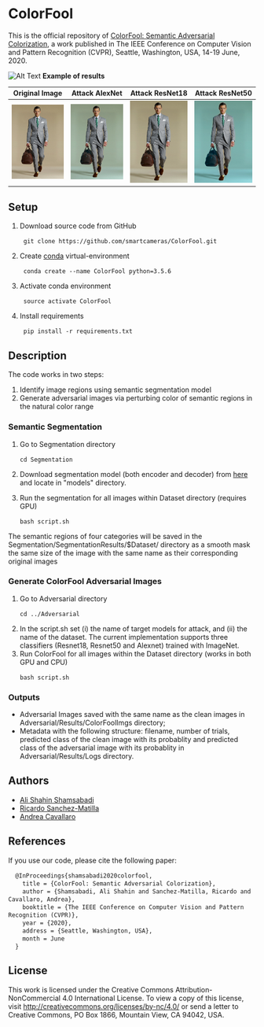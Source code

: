 # ColorFool

This is the official repository of [ColorFool: Semantic Adversarial Colorization](https://arxiv.org/pdf/1911.10891.pdf), a work published in The IEEE Conference on Computer Vision and Pattern Recognition (CVPR), Seattle, Washington, USA, 14-19 June, 2020.<br>

![Alt Text](ColorFool.gif)
<b>Example of results</b>

| Original Image | Attack AlexNet | Attack ResNet18 | Attack ResNet50 |
|---|---|---|---|
| ![Original Image](Dataset/ILSVRC2012_val_00003533.JPEG) | ![Attack AlexNet](Sample_results/ILSVRC2012_val_00003533_alexnet.png) |![Attack ResNet18](Sample_results/ILSVRC2012_val_00003533_resnet18.png) | ![Attack ResNet50](Sample_results/ILSVRC2012_val_00003533_resnet50.png) |


## Setup
1. Download source code from GitHub
   ```
    git clone https://github.com/smartcameras/ColorFool.git 
   ```
2. Create [conda](https://docs.conda.io/en/latest/miniconda.html) virtual-environment
   ```
    conda create --name ColorFool python=3.5.6
   ```
3. Activate conda environment
   ```
    source activate ColorFool
   ```
4. Install requirements
   ```
    pip install -r requirements.txt
   ```


## Description
The code works in two steps: 
1. Identify image regions using semantic segmentation model
2. Generate adversarial images via perturbing color of semantic regions in the natural color range    


### Semantic Segmentation 

1. Go to Segmentation directory
   ```
   cd Segmentation
   ```
2. Download segmentation model (both encoder and decoder) from [here](https://drive.google.com/drive/folders/1FjZTweIsWWgxhXkzKHyIzEgBO5VTCe68) and locate in "models" directory.
   

3. Run the segmentation for all images within Dataset directory (requires GPU)
   ```
   bash script.sh
   ```

The semantic regions of four categories will be saved in the Segmentation/SegmentationResults/$Dataset/ directory as a smooth mask the same size of the image with the same name as their corresponding original images

### Generate ColorFool Adversarial Images

1. Go to Adversarial directory
   ```
   cd ../Adversarial
   ```
2. In the script.sh set 
(i) the name of target models for attack, and (ii) the name of the dataset.
The current implementation supports three classifiers (Resnet18, Resnet50 and Alexnet) trained with ImageNet.
3. Run ColorFool for all images within the Dataset directory (works in both GPU and CPU)
   ```
   bash script.sh
   ```

### Outputs
* Adversarial Images saved with the same name as the clean images in Adversarial/Results/ColorFoolImgs directory;
* Metadata with the following structure: filename, number of trials, predicted class of the clean image with its probablity and predicted class of the adversarial image with its probablity in Adversarial/Results/Logs directory.


## Authors
* [Ali Shahin Shamsabadi](mailto:a.shahinshamsabadi@qmul.ac.uk)
* [Ricardo Sanchez-Matilla](mailto:ricardo.sanchezmatilla@qmul.ac.uk)
* [Andrea Cavallaro](mailto:a.cavallaro@qmul.ac.uk)


## References
If you use our code, please cite the following paper:

      @InProceedings{shamsabadi2020colorfool,
        title = {ColorFool: Semantic Adversarial Colorization},
        author = {Shamsabadi, Ali Shahin and Sanchez-Matilla, Ricardo and Cavallaro, Andrea},
        booktitle = {The IEEE Conference on Computer Vision and Pattern Recognition (CVPR)},
        year = {2020},
        address = {Seattle, Washington, USA},
        month = June
      }

## License
This work is licensed under the Creative Commons Attribution-NonCommercial 4.0 International License. To view a copy of this license, visit http://creativecommons.org/licenses/by-nc/4.0/ or send a letter to Creative Commons, PO Box 1866, Mountain View, CA 94042, USA.
